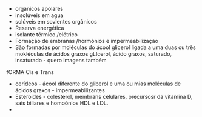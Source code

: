 - orgânicos apolares
- insolúveis em agua
- solúveis em sovlentes orgânicos 
- Reserva energética
- isolante térmico /elétrico
- Formação de embranas /hormônios e impermeabilização
- São formadas por moléculas do ácool glicerol ligada a uma duas ou três mokléculas de ácidos graxos
gLIcerol, ácido graxos, saturado, insaturado - quero imagens também

fORMA Cis e Trans 

- cerídeos - ácool diferente do gliberol e uma ou mias moléculas de ácidos graxos - impermeabilizantes 
- Esteroides - colesterol, membrans celulares, precursosr da vitamina D, sais biliares e homoônios HDL e LDL. 
- 